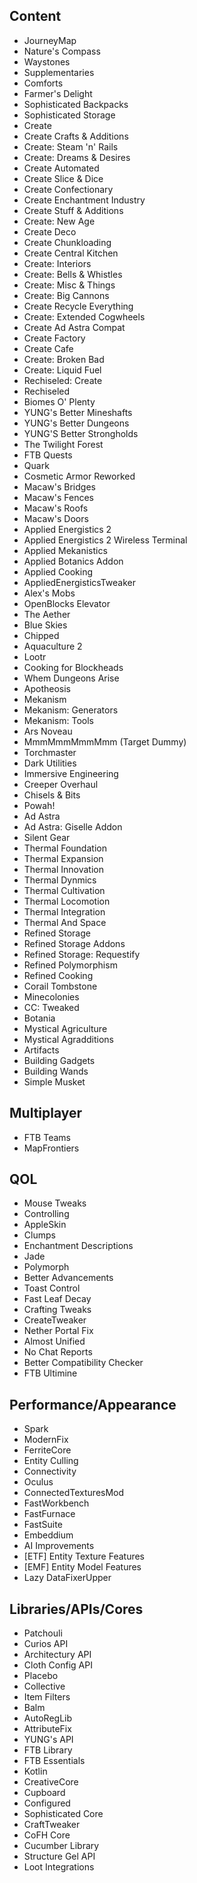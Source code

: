 ## Content
- JourneyMap
- Nature's Compass
- Waystones
- Supplementaries
- Comforts
- Farmer's Delight
- Sophisticated Backpacks
- Sophisticated Storage
- Create
- Create Crafts & Additions
- Create: Steam 'n' Rails
- Create: Dreams & Desires
- Create Automated
- Create Slice & Dice
- Create Confectionary
- Create Enchantment Industry
- Create Stuff & Additions
- Create: New Age
- Create Deco
- Create Chunkloading
- Create Central Kitchen
- Create: Interiors
- Create: Bells & Whistles
- Create: Misc & Things
- Create: Big Cannons
- Create Recycle Everything
- Create: Extended Cogwheels
- Create Ad Astra Compat
- Create Factory
- Create Cafe
- Create: Broken Bad
- Create: Liquid Fuel
- Rechiseled: Create
- Rechiseled
- Biomes O' Plenty
- YUNG's Better Mineshafts
- YUNG's Better Dungeons
- YUNG'S Better Strongholds
- The Twilight Forest
- FTB Quests
- Quark
- Cosmetic Armor Reworked
- Macaw's Bridges
- Macaw's Fences
- Macaw's Roofs
- Macaw's Doors
- Applied Energistics 2
- Applied Energistics 2 Wireless Terminal
- Applied Mekanistics
- Applied Botanics Addon
- Applied Cooking
- AppliedEnergisticsTweaker
- Alex's Mobs
- OpenBlocks Elevator
- The Aether
- Blue Skies
- Chipped
- Aquaculture 2
- Lootr
- Cooking for Blockheads
- Whem Dungeons Arise
- Apotheosis
- Mekanism
- Mekanism: Generators
- Mekanism: Tools
- Ars Noveau
- MmmMmmMmmMmm (Target Dummy)
- Torchmaster
- Dark Utilities
- Immersive Engineering
- Creeper Overhaul
- Chisels & Bits
- Powah!
- Ad Astra
- Ad Astra: Giselle Addon
- Silent Gear
- Thermal Foundation
- Thermal Expansion
- Thermal Innovation
- Thermal Dynmics
- Thermal Cultivation
- Thermal Locomotion
- Thermal Integration
- Thermal And Space
- Refined Storage
- Refined Storage Addons
- Refined Storage: Requestify
- Refined Polymorphism
- Refined Cooking
- Corail Tombstone
- Minecolonies
- CC: Tweaked
- Botania
- Mystical Agriculture
- Mystical Agradditions
- Artifacts
- Building Gadgets
- Building Wands
- Simple Musket
## Multiplayer
- FTB Teams
- MapFrontiers
## QOL
- Mouse Tweaks
- Controlling
- AppleSkin
- Clumps
- Enchantment Descriptions
- Jade
- Polymorph
- Better Advancements
- Toast Control
- Fast Leaf Decay
- Crafting Tweaks
- CreateTweaker
- Nether Portal Fix
- Almost Unified
- No Chat Reports
- Better Compatibility Checker
- FTB Ultimine
## Performance/Appearance
- Spark
- ModernFix
- FerriteCore
- Entity Culling
- Connectivity
- Oculus
- ConnectedTexturesMod
- FastWorkbench
- FastFurnace
- FastSuite
- Embeddium
- AI Improvements
- [ETF] Entity Texture Features
- [EMF] Entity Model Features
- Lazy DataFixerUpper
## Libraries/APIs/Cores
- Patchouli
- Curios API
- Architectury API
- Cloth Config API
- Placebo
- Collective
- Item Filters
- Balm
- AutoRegLib
- AttributeFix
- YUNG's API
- FTB Library
- FTB Essentials
- Kotlin
- CreativeCore
- Cupboard
- Configured
- Sophisticated Core
- CraftTweaker
- CoFH Core
- Cucumber Library
- Structure Gel API
- Loot Integrations
